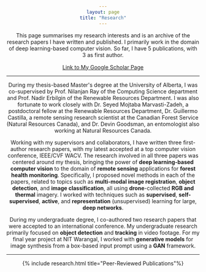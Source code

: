 ```yaml
---
layout: page
title: "Research"
---
```


<!-- TODO: try style= instead -->
<body style="text-align:center">This page summarises my research interests and is an archive of the research papers I have written and published. I primarily work in the domain of deep learning-based computer vision. So far, I have 5 publications, with 3 as first author.</body>


<div class="img-container">
    <div class="more" style="margin-top:15px"><a href="https://scholar.google.com/citations?user=rwVTegUAAAAJ&hl=en&oi=ao">Link to My Google Scholar Page</a></div>
</div>


---

During my thesis-based Master's degree at the University of Alberta, I was co-supervised by Prof. Nilanjan Ray of the Computing Science department and Prof. Nadir Erbilgin of the Renewable Resources Department. I was also fortunate to work closely with Dr. Seyed Mojtaba Marvasti-Zadeh, a postdoctoral fellow at the Renewable Resources Department,  Dr. Guillermo Castilla, a remote sensing research scientist at the Canadian Forest Service (Natural Resources Canada), and Dr. Devin Goodsman, an entomologist also working at Natural Resources Canada.

Working with my supervisors and collaborators, I have written three first-author research papers, with my latest accepted at a top computer vision conference, IEEE/CVF WACV. The research involved in all three papers was centered around my thesis, bringing the power of **deep learning-based computer vision** to the domain of **remote sensing** applications for **forest health monitoring**. Specifically, I proposed novel methods in each of the papers, related to topics such as **multi-modal image registration**, **object detection**, and **image classification**, all using **drone**-collected **RGB and thermal** imagery. I worked with techniques such as **supervised**, **self-supervised**, **active**, and **representation** (unsupervised) learning for large, **deep networks**.

During my undergraduate degree, I co-authored two research papers that were accepted to an international conference. My undergraduate research primarily focused on **object detection** and **tracking** in video footage. For my final year project at NIT Warangal, I worked with **generative models** for image synthesis from a box-based input prompt using a **GAN** framework.



---

{% include research.html title="Peer-Reviewed Publications"%}

